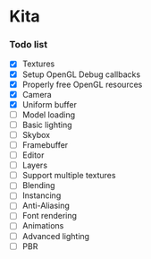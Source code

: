 # Kita

### Todo list

- [x] Textures
- [x] Setup OpenGL Debug callbacks
- [x] Properly free OpenGL resources
- [x] Camera
- [x] Uniform buffer
- [ ] Model loading
- [ ] Basic lighting
- [ ] Skybox
- [ ] Framebuffer
- [ ] Editor
- [ ] Layers
- [ ] Support multiple textures
- [ ] Blending
- [ ] Instancing
- [ ] Anti-Aliasing
- [ ] Font rendering
- [ ] Animations
- [ ] Advanced lighting
- [ ] PBR
